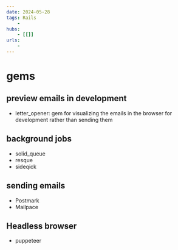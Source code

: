 ```yaml
---
date: 2024-05-28
tags: Rails 
    - 
hubs:
    - [[]]
urls:
    -
---
```


# gems
## preview emails in development
- letter_opener: gem for visualizing the emails in the browser for development rather than sending them 
## background jobs
- solid_queue
- resque
- sideqick
## sending emails
- Postmark
- Mailpace
## Headless browser
- puppeteer

